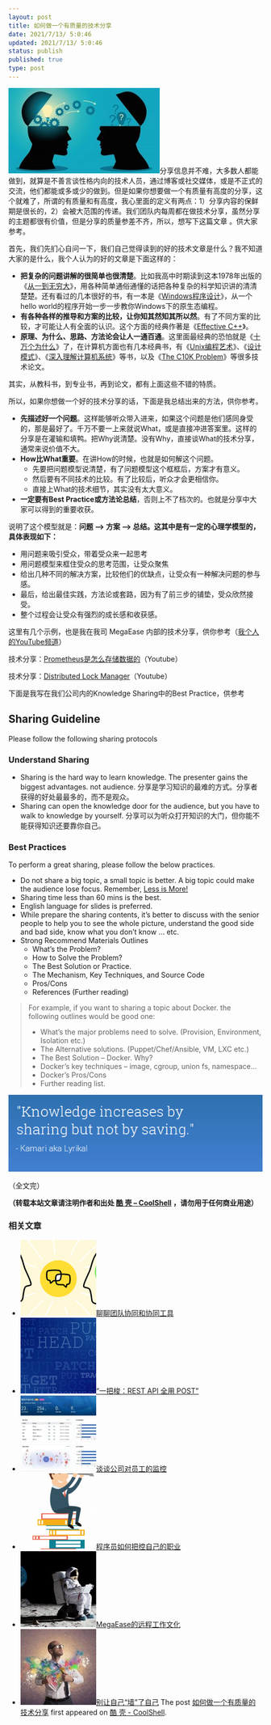 ```yaml
---
layout: post
title: 如何做一个有质量的技术分享
date: 2021/7/13/ 5:0:46
updated: 2021/7/13/ 5:0:46
status: publish
published: true
type: post
---
```


![](../wp-content/uploads/2021/07/knowledge_sharing-300x169.jpeg)分享信息并不难，大多数人都能做到，就算是不善言谈性格内向的技术人员，通过博客或社交媒体，或是不正式的交流，他们都能或多或少的做到。但是如果你想要做一个有质量有高度的分享，这个就难了，所谓的有质量和有高度，我心里面的定义有两点：1）分享内容的保鲜期是很长的，2）会被大范围的传递。我们团队内每周都在做技术分享，虽然分享的主题都很有价值，但是分享的质量参差不齐，所以，想写下这篇文章 。供大家参考。


首先，我们先扪心自问一下，我们自己觉得读到的好的技术文章是什么？我不知道大家的是什么，我个人认为的好的文章是下面这样的：


* **把复杂的问题讲解的很简单也很清楚**。比如我高中时期读到这本1978年出版的《[从一到无穷大](https://book.douban.com/subject/1441922/)》，用各种简单通俗通懂的话把各种复杂的科学知识讲的清清楚楚。还有看过的几本很好的书，有一本是《[Windows程序设计](https://book.douban.com/subject/5273955/)》，从一个hello world的程序开始一步一步教你Windows下的原生态编程。
* **有各种各样的推导和方案的比较，让你知其然知其所以然**。有了不同方案的比较，才可能让人有全面的认识。这个方面的经典作著是《[Effective C++](https://book.douban.com/subject/5387403/)》。
* **原理、为什么、思路、方法论会让人一通百通**。这里面最经典的恐怕就是《[十万个为什么](https://book.douban.com/subject/5387403/)》了，在计算机方面也有几本经典书，有《[Unix编程艺术](https://book.douban.com/subject/1467587/)》、《[设计模式](https://book.douban.com/subject/1052241/)》、《[深入理解计算机系统](https://book.douban.com/subject/1230413/)》等书，以及《[The C10K Problem](http://www.kegel.com/c10k.html)》等很多技术论文。


其实，从教科书，到专业书，再到论文，都有上面这些不错的特质。


所以，如果你想做一个好的技术分享的话，下面是我总结出来的方法，供你参考。


* **先描述好一个问题**。这样能够听众带入进来，如果这个问题是他们感同身受的，那是最好了。千万不要一上来就说What，或是直接冲进答案里。这样的分享是在灌输和填鸭。把Why说清楚。没有Why，直接谈What的技术分享，通常来说价值不大。
* **How比What重要**。在讲How的时候，也就是如何解这个问题。
	+ 先要把问题模型说清楚，有了问题模型这个框框后，方案才有意义。
	+ 然后要有不同技术的比较。有了比较后，听众才会更相信你。
	+ 直接上What的技术细节，其实没有太大意义。
* **一定要有Best Practice或方法论总结**，否则上不了档次的。也就是分享中大家可以得到的重要收获。


说明了这个模型就是：**问题 –> 方案 –> 总结。这其中是有一定的心理学模型的，具体表现如下：**


* 用问题来吸引受众，带着受众来一起思考
* 用问题模型来框住受众的思考范围，让受众聚焦
* 给出几种不同的解决方案，比较他们的优缺点，让受众有一种解决问题的参与感。
* 最后，给出最佳实践，方法论或套路，因为有了前三步的铺垫，受众欣然接受。
* 整个过程会让受众有强烈的成长感和收获感。


这里有几个示例，也是我在我司 MegaEase 内部的技术分享，供你参考（[我个人的YouTube频道](https://www.youtube.com/user/chenhaox/videhttps://www.youtube.com/channel/UCJhxX8SXcYdNWc6QMbWKs7Aos)）


技术分享：[Prometheus是怎么存储数据的](https://youtu.be/qB40kqhTyYM)（Youtube）



技术分享：[Distributed Lock Manager](https://www.youtube.com/watch?v=VnbC5RG1fEo)（Youtube）



下面是我写在我们公司内的Knowledge Sharing中的Best Practice，供参考


Sharing Guideline
-----------------


Please follow the following sharing protocols


### Understand Sharing


* Sharing is the hard way to learn knowledge. The presenter gains the biggest advantages. not audience. 分享是学习知识的最难的方式。分享者获得的好处最最多的，而不是观众。
* Sharing can open the knowledge door for the audience, but you have to walk to knowledge by yourself. 分享可以为听众打开知识的大门，但你能不能获得知识还要靠你自己。


### Best Practices


To perform a great sharing, please follow the below practices.


* Do not share a big topic, a small topic is better. A big topic could make the audience lose focus. Remember, [Less is More!](https://en.wikipedia.org/wiki/Minimalism#Minimalist_design_and_architecture)
* Sharing time less than 60 mins is the best.
* English language for slides is preferred.
* While prepare the sharing contents, it’s better to discuss with the senior people to help you to see the whole picture, understand the good side and bad side, know what you don’t know … etc.
* Strong Recommend Materials Outlines
	+ What’s the Problem?
	+ How to Solve the Problem?
	+ The Best Solution or Practice.
	+ The Mechanism, Key Techniques, and Source Code
	+ Pros/Cons
	+ References (Further reading)



> For example, if you want to sharing a topic about Docker. the following outlines would be good one:
> 
> 
> * What’s the major problems need to solve. (Provision, Environment, Isolation etc.)
> * The Alternative solutions. (Puppet/Chef/Ansible, VM, LXC etc.)
> * The Best Solution – Docker. Why?
> * Docker’s key techniques – image, cgroup, union fs, namespace…
> * Docker’s Pros/Cons
> * Further reading list.
> 
> 
> 


![](../wp-content/uploads/2021/07/截屏2021-07-13-12.53.33.png)


（全文完）



**（转载本站文章请注明作者和出处 [酷 壳 – CoolShell](https://coolshell.cn/) ，请勿用于任何商业用途）**



### 相关文章

* [![聊聊团队协同和协同工具](../wp-content/uploads/2022/10/communication-150x150.png)](https://coolshell.cn/articles/22298.html)[聊聊团队协同和协同工具](https://coolshell.cn/articles/22298.html)
* [![“一把梭：REST API 全用 POST”](../wp-content/uploads/2022/02/http_method-150x150.png)](https://coolshell.cn/articles/22173.html)[“一把梭：REST API 全用 POST”](https://coolshell.cn/articles/22173.html)
* [![谈谈公司对员工的监控](../wp-content/uploads/2022/02/monitoring-150x150.jpeg)](https://coolshell.cn/articles/22157.html)[谈谈公司对员工的监控](https://coolshell.cn/articles/22157.html)
* [![程序员如何把控自己的职业](../wp-content/uploads/2020/08/programmer.01-e1596792460687-150x150.png)](https://coolshell.cn/articles/20977.html)[程序员如何把控自己的职业](https://coolshell.cn/articles/20977.html)
* [![MegaEase的远程工作文化](../wp-content/uploads/2020/01/remote-150x150.jpg)](https://coolshell.cn/articles/20765.html)[MegaEase的远程工作文化](https://coolshell.cn/articles/20765.html)
* [![别让自己“墙”了自己](../wp-content/uploads/2019/12/open-your-creative-mind-150x150.jpg)](https://coolshell.cn/articles/20276.html)[别让自己“墙”了自己](https://coolshell.cn/articles/20276.html)
The post [如何做一个有质量的技术分享](https://coolshell.cn/articles/21589.html) first appeared on [酷 壳 - CoolShell](https://coolshell.cn).